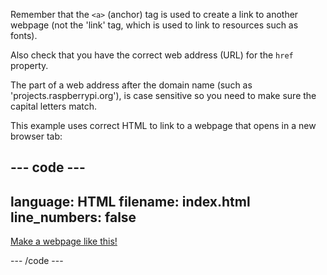 Remember that the `<a>` (anchor) tag is used to create a link to another webpage (not the 'link' tag, which is used to link to resources such as fonts).

Also check that you have the correct web address (URL) for the `href` property. 

The part of a web address after the domain name (such as 'projects.raspberrypi.org'), is case sensitive so you need to make sure the capital letters match. 

This example uses correct HTML to link to a webpage that opens in a new browser tab:

--- code ---
---
language: HTML
filename: index.html
line_numbers: false
---

<a href="https://projects.raspberrypi.org/en/raspberrypi/web-intro" target="_blank">Make a webpage like this!</a>

--- /code ---
